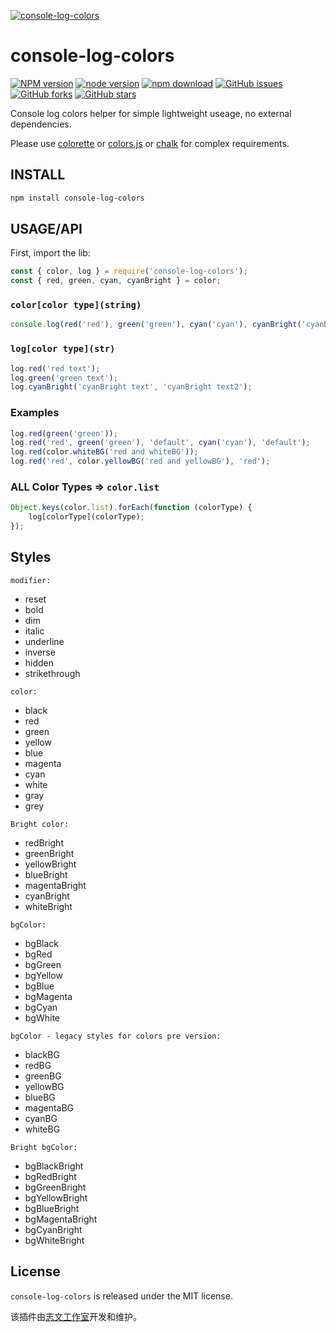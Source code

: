 [![console-log-colors](https://nodei.co/npm/console-log-colors.png)][download-url]

# console-log-colors

[![NPM version][npm-badge]][npm-url]
[![node version][node-badge]][node-url]
[![npm download][download-badge]][download-url]
[![GitHub issues][issues-badge]][issues-url]
[![GitHub forks][forks-badge]][forks-url]
[![GitHub stars][stars-badge]][stars-url]

Console log colors helper for simple lightweight useage, no external dependencies.

Please use [colorette](https://github.com/jorgebucaran/colorette) or [colors.js](https://github.com/Marak/colors.js) or [chalk](https://github.com/chalk/chalk) for complex requirements.

## INSTALL

```bash
npm install console-log-colors
```

## USAGE/API

First, import the lib:

```js
const { color, log } = require('console-log-colors');
const { red, green, cyan, cyanBright } = color;
```

### `color[color type](string)`

```js
console.log(red('red'), green('green'), cyan('cyan'), cyanBright('cyanBright'));
```

### `log[color type](str)`

```js
log.red('red text');
log.green('green text');
log.cyanBright('cyanBright text', 'cyanBright text2');
```

### Examples

```js
log.red(green('green'));
log.red('red', green('green'), 'default', cyan('cyan'), 'default');
log.red(color.whiteBG('red and whiteBG'));
log.red('red', color.yellowBG('red and yellowBG'), 'red');
```

### ALL Color Types => `color.list`

```js
Object.keys(color.list).forEach(function (colorType) {
    log[colorType](colorType);
});
```

## Styles

`modifier:`

* reset
* bold
* dim
* italic
* underline
* inverse
* hidden
* strikethrough

`color:`

* black
* red
* green
* yellow
* blue
* magenta
* cyan
* white
* gray
* grey

`Bright color:`

* redBright
* greenBright
* yellowBright
* blueBright
* magentaBright
* cyanBright
* whiteBright

`bgColor:`

* bgBlack
* bgRed
* bgGreen
* bgYellow
* bgBlue
* bgMagenta
* bgCyan
* bgWhite

`bgColor - legacy styles for colors pre version:`

* blackBG
* redBG
* greenBG
* yellowBG
* blueBG
* magentaBG
* cyanBG
* whiteBG

`Bright bgColor:`

* bgBlackBright
* bgRedBright
* bgGreenBright
* bgYellowBright
* bgBlueBright
* bgMagentaBright
* bgCyanBright
* bgWhiteBright

## License

`console-log-colors` is released under the MIT license.

该插件由[志文工作室](https://lzw.me)开发和维护。

[stars-badge]: https://img.shields.io/github/stars/lzwme/console-log-colors.svg
[stars-url]: https://github.com/lzwme/console-log-colors/stargazers
[forks-badge]: https://img.shields.io/github/forks/lzwme/console-log-colors.svg
[forks-url]: https://github.com/lzwme/console-log-colors/network
[issues-badge]: https://img.shields.io/github/issues/lzwme/console-log-colors.svg
[issues-url]: https://github.com/lzwme/console-log-colors/issues
[npm-badge]: https://img.shields.io/npm/v/console-log-colors.svg?style=flat-square
[npm-url]: https://npmjs.org/package/console-log-colors
[node-badge]: https://img.shields.io/badge/node.js-%3E=_4.0.0-green.svg?style=flat-square
[node-url]: https://nodejs.org/download/
[download-badge]: https://img.shields.io/npm/dm/console-log-colors.svg?style=flat-square
[download-url]: https://npmjs.org/package/console-log-colors
[bundlephobia-url]: https://bundlephobia.com/result?p=console-log-colors
[bundlephobia-badge]: https://badgen.net/bundlephobia/minzip/console-log-colors
